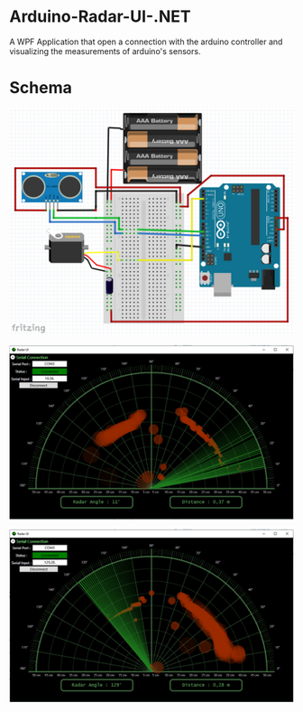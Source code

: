 # Arduino-Radar-UI-.NET

A WPF Application that open a connection with the arduino controller and visualizing the measurements of arduino's sensors.

# Schema

![alt tag](https://raw.githubusercontent.com/Obrelix/Arduino-Radar-UI-.NET/master/Radar%20ScreeShots/schema.PNG)


![alt tag](https://raw.githubusercontent.com/Obrelix/Arduino-Radar-UI-.NET/master/Radar%20ScreeShots/RadarUI2.PNG)

![alt tag](https://raw.githubusercontent.com/Obrelix/Arduino-Radar-UI-.NET/master/Radar%20ScreeShots/RadarUI3.PNG)
